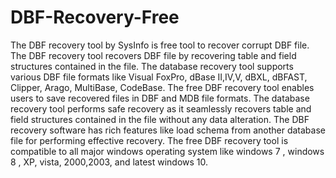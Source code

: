 # DBF-Recovery-Free
The DBF recovery tool by SysInfo is free tool to recover corrupt DBF file. The DBF recovery tool recovers DBF file by recovering table and field structures contained in the file. The database recovery tool supports various DBF file formats like Visual FoxPro, dBase II,IV,V, dBXL, dBFAST, Clipper, Arago, MultiBase, CodeBase. The free DBF recovery tool enables users to save recovered files in DBF and MDB file formats. The database recovery tool performs safe recovery as it seamlessly recovers table and field structures contained in the file without any data alteration. The DBF recovery software has rich features like load schema from another database file for performing effective recovery. The free DBF recovery tool is compatible to all major windows operating system like windows 7 , windows 8 , XP, vista, 2000,2003, and latest windows 10.
